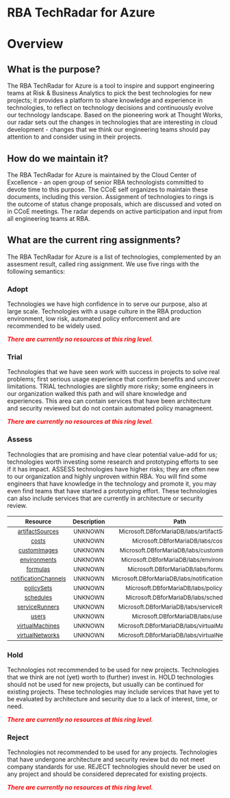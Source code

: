 
RBA TechRadar for Azure
=======================

# Overview

## What is the purpose?


The RBA TechRadar for Azure is a tool to inspire and support engineering teams at Risk & Business Analytics to pick the best technologies for new projects; it provides a platform to share knowledge and experience in technologies, to reflect on technology decisions and continuously evolve our technology landscape.  Based on the pioneering work at Thought Works, our radar sets out the changes in technologies that are interesting in cloud development - changes that we think our engineering teams should pay attention to and consider using in their projects.
## How do we maintain it?


The RBA TechRadar for Azure is maintained by the Cloud Center of Excellence - an open group of senior RBA technologists committed to devote time to this purpose.  The CCoE self organizes to maintain these documents, including this version.  Assignment of technologies to rings is the outcome of status change proposals, which are discussed and voted on in CCoE meetings.  The radar depends on active participation and input from all engineering teams at RBA.
## What are the current ring assignments?


The RBA TechRadar for Azure is a list of technologies, complemented by an assesment result, called ring assignment.  We use five rings with the following semantics:
### Adopt


Technologies we have high confidence in to serve our purpose, also at large scale.  Technologies with a usage culture in the RBA production environment, low risk, automated policy enforcement and are recommended to be widely used.  
  
***<font color="red"> There are currently no resources at this ring level. </font>***
### Trial


Technologies that we have seen work with success in projects to solve real problems;  first serious usage experience that confirm benefits and uncover limitations.  TRIAL technologies are slightly more risky; some engineers in our organization walked this path and will share knowledge and experiences.  This area can contain services that have been architecture and security reviewed but do not contain automated policy managmeent.  
  
***<font color="red"> There are currently no resources at this ring level. </font>***
### Assess


Technologies that are promising and have clear potential value-add for us; technologies worth investing some research and prototyping efforts to see if it has impact.  ASSESS technologies have higher risks;  they are often new to our organization and highly unproven within RBA.  You will find some engineers that have knowledge in the technology and promote it, you may even find teams that have started a prototyping effort.  These technologies can also include services that are currently in architecture or security review.  

|<sub>Resource</sub>|<sub>Description</sub>|<sub>Path</sub>|<sub>Status</sub>|
| :---: | :---: | :---: | :---: |
|<sub>[artifactSources](https://github.com/openrba/python-azure-techradar/tree/master/Microsoft.DBforMariaDB/labs/artifactSources)</sub>|<sub>UNKNOWN</sub>|<sub>Microsoft.DBforMariaDB/labs/artifactSources</sub>|<sub>ASSESS</sub>|
|<sub>[costs](https://github.com/openrba/python-azure-techradar/tree/master/Microsoft.DBforMariaDB/labs/costs)</sub>|<sub>UNKNOWN</sub>|<sub>Microsoft.DBforMariaDB/labs/costs</sub>|<sub>ASSESS</sub>|
|<sub>[customImages](https://github.com/openrba/python-azure-techradar/tree/master/Microsoft.DBforMariaDB/labs/customImages)</sub>|<sub>UNKNOWN</sub>|<sub>Microsoft.DBforMariaDB/labs/customImages</sub>|<sub>ASSESS</sub>|
|<sub>[environments](https://github.com/openrba/python-azure-techradar/tree/master/Microsoft.DBforMariaDB/labs/environments)</sub>|<sub>UNKNOWN</sub>|<sub>Microsoft.DBforMariaDB/labs/environments</sub>|<sub>ASSESS</sub>|
|<sub>[formulas](https://github.com/openrba/python-azure-techradar/tree/master/Microsoft.DBforMariaDB/labs/formulas)</sub>|<sub>UNKNOWN</sub>|<sub>Microsoft.DBforMariaDB/labs/formulas</sub>|<sub>ASSESS</sub>|
|<sub>[notificationChannels](https://github.com/openrba/python-azure-techradar/tree/master/Microsoft.DBforMariaDB/labs/notificationChannels)</sub>|<sub>UNKNOWN</sub>|<sub>Microsoft.DBforMariaDB/labs/notificationChannels</sub>|<sub>ASSESS</sub>|
|<sub>[policySets](https://github.com/openrba/python-azure-techradar/tree/master/Microsoft.DBforMariaDB/labs/policySets)</sub>|<sub>UNKNOWN</sub>|<sub>Microsoft.DBforMariaDB/labs/policySets</sub>|<sub>ASSESS</sub>|
|<sub>[schedules](https://github.com/openrba/python-azure-techradar/tree/master/Microsoft.DBforMariaDB/labs/schedules)</sub>|<sub>UNKNOWN</sub>|<sub>Microsoft.DBforMariaDB/labs/schedules</sub>|<sub>ASSESS</sub>|
|<sub>[serviceRunners](https://github.com/openrba/python-azure-techradar/tree/master/Microsoft.DBforMariaDB/labs/serviceRunners)</sub>|<sub>UNKNOWN</sub>|<sub>Microsoft.DBforMariaDB/labs/serviceRunners</sub>|<sub>ASSESS</sub>|
|<sub>[users](https://github.com/openrba/python-azure-techradar/tree/master/Microsoft.DBforMariaDB/labs/users)</sub>|<sub>UNKNOWN</sub>|<sub>Microsoft.DBforMariaDB/labs/users</sub>|<sub>ASSESS</sub>|
|<sub>[virtualMachines](https://github.com/openrba/python-azure-techradar/tree/master/Microsoft.DBforMariaDB/labs/virtualMachines)</sub>|<sub>UNKNOWN</sub>|<sub>Microsoft.DBforMariaDB/labs/virtualMachines</sub>|<sub>ASSESS</sub>|
|<sub>[virtualNetworks](https://github.com/openrba/python-azure-techradar/tree/master/Microsoft.DBforMariaDB/labs/virtualNetworks)</sub>|<sub>UNKNOWN</sub>|<sub>Microsoft.DBforMariaDB/labs/virtualNetworks</sub>|<sub>ASSESS</sub>|

### Hold


Technologies not recommended to be used for new projects. Technologies that we think are not (yet) worth to (further) invest in.  HOLD technologies should not be used for new projects, but usually can be continued for existing projects.  These technologies may include services that have yet to be evaluated by architecture and security due to a lack of interest, time, or need.  
  
***<font color="red"> There are currently no resources at this ring level. </font>***
### Reject


Technologies not recommended to be used for any projects. Technologies that have undergone architecture and security review but do not meet company standards for use.  REJECT technologies should never be used on any project and should be considered deprecated for existing projects.  
  
***<font color="red"> There are currently no resources at this ring level. </font>***